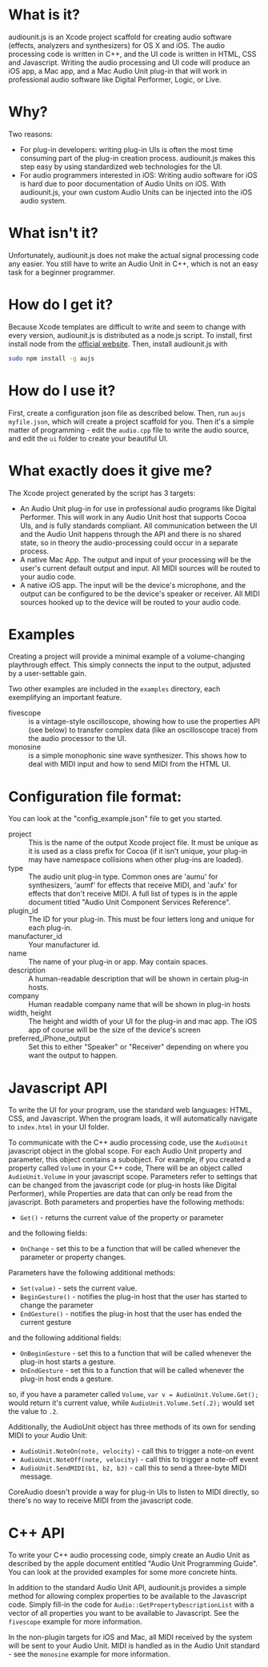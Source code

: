 # What is it?

audiounit.js is an Xcode project scaffold for creating audio software (effects, analyzers and synthesizers) for OS X and iOS.  The audio processing code is written in C++, and the UI code is written in HTML, CSS and Javascript.  Writing the audio processing and UI code will produce an iOS app, a Mac app, and a Mac Audio Unit plug-in that will work in professional audio software like Digital Performer, Logic, or Live.

# Why?

Two reasons:

 - For plug-in developers:  writing plug-in UIs is often the most time consuming part of the plug-in creation process.  audiounit.js makes this step easy by using standardized web technologies for the UI.
 - For audio programmers interested in iOS: Writing audio software for iOS is hard due to poor documentation of Audio Units on iOS.  With audiounit.js, your own custom Audio Units can be injected into the iOS audio system.

# What isn't it?

Unfortunately, audiounit.js does not make the actual signal processing code any easier.  You still have to write an Audio Unit in C++, which is not an easy task for a beginner programmer.

# How do I get it?

Because Xcode templates are difficult to write and seem to change with every version, audiounit.js is distributed as a node.js script.  To install, first install node from the [official website](http://nodejs.org).  Then, install audiounit.js with

```bash
sudo npm install -g aujs
```

# How do I use it?

First, create a configuration json file as described below.  Then, run `aujs myfile.json`, which will create a project scaffold for you.  Then it's a simple matter of programming - edit the `audio.cpp` file to write the audio source, and edit the `ui` folder to create your beautiful UI.

# What exactly does it give me?

The Xcode project generated by the script has 3 targets:

 * An Audio Unit plug-in for use in professional audio programs like Digital Performer.  This will work in any Audio Unit host that supports Cocoa UIs, and is fully standards compliant.  All communication between the UI and the Audio Unit happens through the API and there is no shared state, so in theory the audio-processing could occur in a separate process.
 * A native Mac App.  The output and input of your processing will be the user's current default output and input.  All MIDI sources will be routed to your audio code.
 * A native iOS app.  The input will be the device's microphone, and the output can be configured to be the device's speaker or receiver.  All MIDI sources hooked up to the device will be routed to your audio code.

# Examples

Creating a project will provide a minimal example of a volume-changing playthrough effect.  This simply connects the input to the output, adjusted by a user-settable gain.

Two other examples are included in the `examples` directory, each exemplifying an important feature.

<dl>
<dt>fivescope</dt>
<dd>is a vintage-style oscilloscope, showing how to use the properties API (see below) to transfer complex data (like an oscilloscope trace) from the audio processor to the UI.</dd>
<dt>monosine</dt>
<dd>is a simple monophonic sine wave synthesizer.  This shows how to deal with MIDI input and how to send MIDI from the HTML UI.</dd>
</dl>

# Configuration file format:

You can look at the "config_example.json" file to get you started.

<dl>
<dt>project</dt>
<dd>This is the name of the output Xcode project file.  It must be unique as it is used as a class prefix for Cocoa (if it isn't unique, your plug-in may have namespace collisions when other plug-ins are loaded).</dd>
<dt>type</dt>
<dd>The audio unit plug-in type.  Common ones are 'aumu' for synthesizers, 'aumf' for effects that receive MIDI, and 'aufx' for effects that don't receive MIDI.  A full list of types is in the apple document titled "Audio Unit Component Services Reference".</dd>
<dt>plugin_id</dt>
<dd>The ID for your plug-in.  This must be four letters long and unique for each plug-in.</dd>
<dt>manufacturer_id</dt>
<dd>Your manufacturer id.</dd>
<dt>name</dt>
<dd>The name of your plug-in or app.  May contain spaces.</dd>
<dt>description</dt>
<dd>A human-readable description that will be shown in certain plug-in hosts.</dd>
<dt>company</dt>
<dd>Human readable company name that will be shown in plug-in hosts</dd>
<dt>width, height</dt>
<dd>The height and width of your UI for the plug-in and mac app.  The iOS app of course will be the size of the device's screen</dd>
<dt>preferred_iPhone_output</dt>
<dd>Set this to either "Speaker" or "Receiver" depending on where you want the output to happen.</dd>
</dl>

# Javascript API

To write the UI for your program, use the standard web languages: HTML, CSS, and Javascript.  When the program loads, it will automatically navigate to `index.html` in your UI folder.

To communicate with the C++ audio processing code, use the `AudioUnit` javascript object in the global scope.  For each Audio Unit property and parameter, this object contains a subobject.  For example, if you created a property called `Volume` in your C++ code, There will be an object called `AudioUnit.Volume` in your javascript scope.  Parameters refer to settings that can be changed from the javascript code (or plug-in hosts like Digital Performer), while Properties are data that can only be read from the javascript.  Both parameters and properties have the following methods:

 * `Get()` - returns the current value of the property or parameter

and the following fields:

 * `OnChange` - set this to be a function that will be called whenever the parameter or property changes.

Parameters have the following additional methods:

 * `Set(value)` - sets the current value.
 * `BeginGesture()` - notifies the plug-in host that the user has started to change the parameter
 * `EndGesture()` - notifies the plug-in host that the user has ended the current gesture

and the following additional fields:

 * `OnBeginGesture` - set this to a function that will be called whenever the plug-in host starts a gesture.
 * `OnEndGesture` - set this to a function that will be called whenever the plug-in host ends a gesture.
 
so, if you have a parameter called `Volume`, `var v = AudioUnit.Volume.Get();` would return it's current value, while `AudioUnit.Volume.Set(.2);` would set the value to `.2`.

Additionally, the AudioUnit object has three methods of its own for sending MIDI to your Audio Unit:

 * `AudioUnit.NoteOn(note, velocity)` - call this to trigger a note-on event
 * `AudioUnit.NoteOff(note, velocity)` - call this to trigger a note-off event
 * `AudioUnit.SendMIDI(b1, b2, b3)` - call this to send a three-byte MIDI message.

CoreAudio doesn't provide a way for plug-in UIs to listen to MIDI directly, so there's no way to receive MIDI from the javascript code.

# C++ API

To write your C++ audio processing code, simply create an Audio Unit as described by the apple document entitled "Audio Unit Programming Guide".  You can look at the provided examples for some more concrete hints.

In addition to the standard Audio Unit API, audiounit.js provides a simple method for allowing complex properties to be available to the Javascript code.  Simply fill-in the code for `Audio::GetPropertyDescriptionList` with a vector of all properties you want to be available to Javascript.  See the `fivescope` example for more information.

In the non-plugin targets for iOS and Mac, all MIDI received by the system will be sent to your Audio Unit.  MIDI is handled as in the Audio Unit standard - see the `monosine` example for more information.